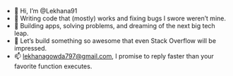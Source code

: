 - 👋 Hi, I’m @Lekhana91
- 👀 Writing code that (mostly) works and fixing bugs I swore weren’t mine.
- 🌱  Building apps, solving problems, and dreaming of the next big tech leap.
- 💞️  Let’s build something so awesome that even Stack Overflow will be impressed. 
- 📫  lekhanagowda797@gmail.com, I promise to reply faster than your favorite function executes.

<!---
Lekhana91/Lekhana91 is a ✨ special ✨ repository because its `README.md` (this file) appears on your GitHub profile.
You can click the Preview link to take a look at your changes.
--->
